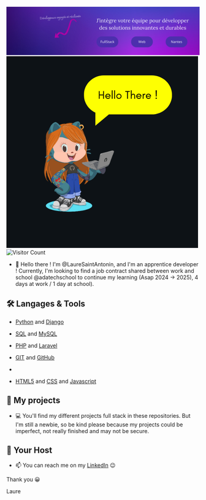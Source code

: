 ![Image](https://github.com/LaureSaintAntonin/LaureSaintAntonin/blob/main/Banni%C3%A8re.png)
![Image](https://github.com/LaureSaintAntonin/LaureSaintAntonin/blob/main/HelloThere.png)
![Visitor Count](https://profile-counter.glitch.me/{LaureSaintAntonin}/count.svg)

- 👋 Hello there !
I'm @LaureSaintAntonin, and I'm an apprentice developer ! Currently,
I'm looking to find a job contract shared between work and school @adatechschool to
continue my learning (Asap 2024 -> 2025), 4 days at work / 1 day at school).



## 🛠️ Langages & Tools
- [Python](https://www.python.org//) and [Django](https://www.djangoproject.com//)
- [SQL](https://sql.sh/) and [MySQL](https://www.mysql.com/fr/)
- [PHP](https://www.php.net/manual/fr/intro-whatis.php/) and [Laravel](https://laravel.com/)
- [GIT](https://git-scm.com/) and [GitHub](https://github.com/)
- 
 
- [HTML5](https://fr.wikipedia.org/wiki/HTML5/) and [CSS](https://fr.wikipedia.org/wiki/Feuilles_de_style_en_cascade/) and [Javascript](https://fr.wikipedia.org/wiki/JavaScript/) 



## 🧐 My projects    
- 💻 You'll find my different projects full stack in these repositories. But I'm still a
newbie, so be kind please because my projects could be imperfect, not really finished and may not be secure. 


## 🙇 Your Host

- 📫 You can reach me on my 
[LinkedIn](https://www.linkedin.com/in/lauresaintantonin/)
         😉


Thank you 😀

Laure
